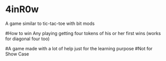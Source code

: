 # 4inR0w
A game similar to tic-tac-toe with bit mods

#How to win
Any playing getting four tokens of his or her first wins (works for diagonal four too)

#A game made with a lot of help just for the learning purpose
#Not for Show Case
